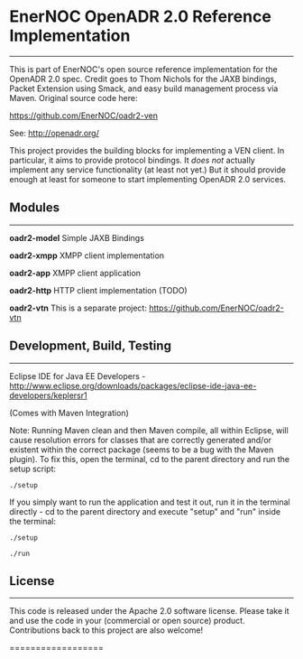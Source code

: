 # EnerNOC OpenADR 2.0 Reference Implementation #
----------------------------------------------------

This is part of EnerNOC's open source reference implementation for the OpenADR 2.0 spec. Credit goes to Thom Nichols for the JAXB bindings,
Packet Extension using Smack, and easy build management process via Maven. Original source code here:

https://github.com/EnerNOC/oadr2-ven

See: http://openadr.org/

This project provides the building blocks for implementing a VEN client.  In particular,
it aims to provide protocol bindings.  It *does not* actually implement any service 
functionality (at least not yet.)  But it should provide enough at least for someone to 
start implementing OpenADR 2.0 services. 

## Modules ##
----------------------------------------------------

**oadr2-model** Simple JAXB Bindings

**oadr2-xmpp** XMPP client implementation

**oadr2-app** XMPP client application

**oadr2-http** HTTP client implementation (TODO)

**oadr2-vtn** This is a separate project: https://github.com/EnerNOC/oadr2-vtn


## Development, Build, Testing ##
----------------------------------------------------

Eclipse IDE for Java EE Developers - http://www.eclipse.org/downloads/packages/eclipse-ide-java-ee-developers/keplersr1

(Comes with Maven Integration)

Note: Running Maven clean and then Maven compile, all within Eclipse, will cause resolution errors for classes that are correctly generated and/or existent within the correct package (seems to be a bug with the Maven plugin). To fix this, open the terminal, cd to the parent directory and run the setup script:

    ./setup


If you simply want to run the application and test it out, run it in the terminal directly - cd to the parent directory and execute "setup" and "run" inside the terminal:

    ./setup
   
    ./run


## License ##
----------------------------------------------------

This code is released under the Apache 2.0 software license. Please take it and use the code in your (commercial or open source) product. Contributions back to this project are also welcome!

==================
